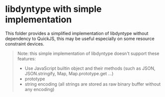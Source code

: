 # libdyntype with simple implementation

This folder provides a simplified implementation of libdyntype without dependency to QuickJS, this may be useful especially on some resource constraint devices.

> Note: this simple implementation of libdyntype doesn't support these features:
>  - Use JavaScript builtin object and their methods (such as JSON, JSON.stringify, Map, Map.prototype.get ...)
>  - prototype
>  - string encoding (all strings are stored as raw binary buffer without any encoding)
